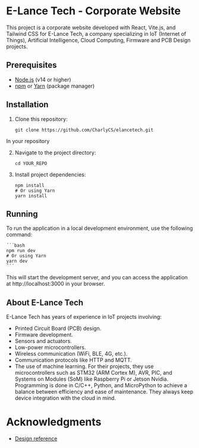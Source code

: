 # E-Lance Tech - Corporate Website

This project is a corporate website developed with React, Vite.js, and Tailwind CSS for E-Lance Tech, a company specializing in IoT (Internet of Things), Artificial Intelligence, Cloud Computing, Firmware and PCB Design projects.

## Prerequisites

- [Node.js](https://nodejs.org/) (v14 or higher)
- [npm](https://www.npmjs.com/) or [Yarn](https://yarnpkg.com/) (package manager)

## Installation

1. Clone this repository:

   ```shell
   git clone https://github.com/CharlyCS/elancetech.git
   ```

In your repository

2. Navigate to the project directory:

    ```shell
    cd YOUR_REPO
    ```
3. Install project dependencies:

    ```shell
    npm install
    # Or using Yarn
    yarn install
    ```

## Running

To run the application in a local development environment, use the following command:
    
    ´´´bash
    npm run dev
    # Or using Yarn
    yarn dev
    ´´´ 

This will start the development server, and you can access the application at http://localhost:3000 in your browser.


## About E-Lance Tech
E-Lance Tech has years of experience in IoT projects involving:

- Printed Circuit Board (PCB) design.
- Firmware development.
- Sensors and actuators.
- Low-power microcontrollers.
- Wireless communication (WiFi, BLE, 4G, etc.).
- Communication protocols like HTTP and MQTT.
- The use of machine learning.
For their projects, they use microcontrollers such as STM32 (ARM Cortex M), AVR, PIC, and Systems on Modules (SoM) like Raspberry Pi or Jetson Nvidia. Programming is done in C/C++, Python, and MicroPython to achieve a balance between efficiency and ease of maintenance. They always keep device integration with the cloud in mind.


# Acknowledgments

+ <a href="https://www.youtube.com/watch?v=hYv6BM2fWd8">Design reference</a>



